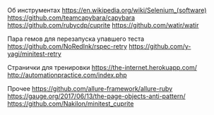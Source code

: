Об инструментах
https://en.wikipedia.org/wiki/Selenium_(software)
https://github.com/teamcapybara/capybara
https://github.com/rubycdp/cuprite
https://github.com/watir/watir

Пара гемов для перезапуска упавшего теста
https://github.com/NoRedInk/rspec-retry
https://github.com/y-yagi/minitest-retry

Странички для тренировки
https://the-internet.herokuapp.com/
http://automationpractice.com/index.php

Прочее
https://github.com/allure-framework/allure-ruby
https://gauge.org/2017/06/13/the-page-objects-anti-pattern/
https://github.com/Nakilon/minitest_cuprite
